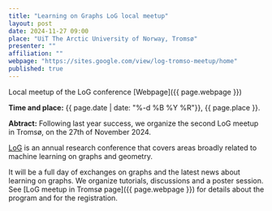 ```yaml
---
title: "Learning on Graphs LoG local meetup"
layout: post
date: 2024-11-27 09:00
place: "UiT The Arctic University of Norway, Tromsø"
presenter: ""
affiliation: ""
webpage: "https://sites.google.com/view/log-tromso-meetup/home"
published: true
---
```


Local meetup of the LoG conference [Webpage]({{ page.webpage }})

**Time and place:** {{ page.date |  date: "%-d %B %Y %R"}}, {{ page.place }}.

**Abtract:** 
Following last year success, we organize the second LoG meetup in Tromsø, on the 27th of November 2024.

[LoG](https://logconference.org/) is an annual research conference that covers areas broadly related to machine learning on graphs and geometry.

It will be a full day of exchanges on graphs and the latest news about learning on graphs. We organize tutorials, discussions and a poster session. See [LoG meetup in Tromsø page]({{ page.webpage }}) for details about the program and for the registration.